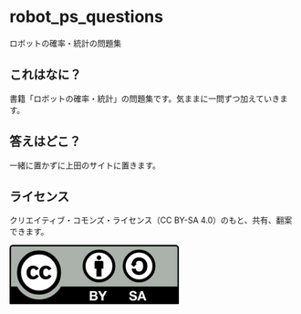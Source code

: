 # robot_ps_questions
ロボットの確率・統計の問題集

## これはなに？

書籍「ロボットの確率・統計」の問題集です。気ままに一問ずつ加えていきます。


## 答えはどこ？

一緒に置かずに上田のサイトに置きます。


## ライセンス

クリエイティブ・コモンズ・ライセンス（CC BY-SA 4.0）のもと、共有、翻案できます。

[![](./by-sa.webp)](https://creativecommons.org/licenses/by-sa/4.0/deed.ja)



